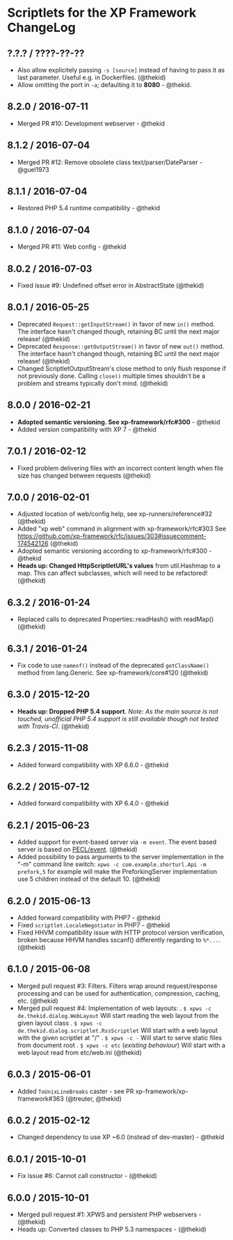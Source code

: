 Scriptlets for the XP Framework ChangeLog
========================================================================

## ?.?.? / ????-??-??

* Also allow explicitely passing `-s [source]` instead of having to pass
  it as last parameter. Useful e.g. in Dockerfiles.
  (@thekid)
* Allow omitting the port in `-a`; defaulting it to **8080** - @thekid.

## 8.2.0 / 2016-07-11

* Merged PR #10: Development webserver - @thekid

## 8.1.2 / 2016-07-04

* Merged PR #12: Remove obsolete class text/parser/DateParser - @guel1973

## 8.1.1 / 2016-07-04

* Restored PHP 5.4 runtime compatibility - @thekid

## 8.1.0 / 2016-07-04

* Merged PR #11: Web config - @thekid

## 8.0.2 / 2016-07-03

* Fixed issue #9: Undefined offset error in AbstractState
  (@thekid)

## 8.0.1 / 2016-05-25

* Deprecated `Request::getInputStream()` in favor of new `in()` method.
  The interface hasn't changed though, retaining BC until the next major
  release!
  (@thekid)
* Deprecated `Response::getOutputStream()` in favor of new `out()` method.
  The interface hasn't changed though, retaining BC until the next major
  release!
  (@thekid)
* Changed ScriptletOutputStream's close method to only flush response
  if not previously done. Calling `close()` multiple times shouldn't be a
  problem and streams typically don't mind.
  (@thekid)

## 8.0.0 / 2016-02-21

* **Adopted semantic versioning. See xp-framework/rfc#300** - @thekid 
* Added version compatibility with XP 7 - @thekid

## 7.0.1 / 2016-02-12

* Fixed problem delivering files with an incorrect content length when
  file size has changed between requests
  (@thekid)

## 7.0.0 / 2016-02-01

* Adjusted location of web/config help, see xp-runners/reference#32
  (@thekid)
* Added "xp web" command in alignment with xp-framework/rfc#303
  See https://github.com/xp-framework/rfc/issues/303#issuecomment-174542126
  (@thekid)
* Adopted semantic versioning according to xp-framework/rfc#300 - @thekid
* **Heads up: Changed HttpScriptletURL's values** from util.Hashmap to
  a map. This can affect subclasses, which will need to be refactored! 
  (@thekid)

## 6.3.2 / 2016-01-24

* Replaced calls to deprecated Properties::readHash() with readMap()
  (@thekid)

## 6.3.1 / 2016-01-24

* Fix code to use `nameof()` instead of the deprecated `getClassName()`
  method from lang.Generic. See xp-framework/core#120
  (@thekid)

## 6.3.0 / 2015-12-20

* **Heads up: Dropped PHP 5.4 support**. *Note: As the main source is not
  touched, unofficial PHP 5.4 support is still available though not tested
  with Travis-CI*.
  (@thekid)

## 6.2.3 / 2015-11-08

* Added forward compatibility with XP 6.6.0 - @thekid

## 6.2.2 / 2015-07-12

* Added forward compatibility with XP 6.4.0 - @thekid

## 6.2.1 / 2015-06-23

* Added support for event-based server via `-m event`. The event based
  server is based on [PECL/event](http://pecl.php.net/package/event).
  (@thekid)
* Added possibility to pass arguments to the server implementation in the
  "-m" command line switch: `xpws -c com.example.shorturl.Api -m prefork,5`
  for example will make the PreforkingServer implementation use 5 children
  instead of the default 10.
  (@thekid)

## 6.2.0 / 2015-06-13

* Added forward compatibility with PHP7 - @thekid
* Fixed `scriptlet.LocaleNegotiator` in PHP7 - @thekid
* Fixed HHVM compatibility issue with HTTP protocol version verification,
  broken because HHVM handles sscanf() differently regarding to `%*...`.
  (@thekid)

## 6.1.0 / 2015-06-08

* Merged pull request #3: Filters. Filters wrap around request/response
  processing and can be used for authentication, compression, caching, etc.
  (@thekid)
* Merged pull request #4: Implementation of web layouts:
  . `$ xpws -c de.thekid.dialog.WebLayout`
    Will start reading the web layout from the given layout class
  . `$ xpws -c de.thekid.dialog.scriptlet.RssScriptlet`
    Will start with a web layout with the given scriptlet at "/"
  . `$ xpws -c -`
    Will start to serve static files from document root
  . `$ xpws -c etc` (*existing behaviour*)
    Will start with a web layout read from etc/web.ini
  (@thekid)

## 6.0.3 / 2015-06-01

* Added `ToUnixLineBreaks` caster - see PR xp-framework/xp-framework#363
  (@treuter, @thekid)

## 6.0.2 / 2015-02-12

* Changed dependency to use XP ~6.0 (instead of dev-master) - @thekid

## 6.0.1 / 2015-10-01

* Fix issue #6: Cannot call constructor - (@thekid)

## 6.0.0 / 2015-10-01

* Merged pull request #1: XPWS and persistent PHP webservers - (@thekid)
* Heads up: Converted classes to PHP 5.3 namespaces - (@thekid)

